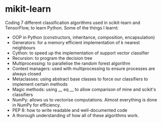 # mikit-learn
Coding 7 different classification algorithms used in scikit-learn and TensorFlow, to learn Python. Some of the things I learnt:
* OOP in Python (constructors, inheritance, composition, encapsulation)
* Generators: for a memory efficient implementation of k nearest neighbours
* Cython: to speed up the implementation of support vector classifier
* Recursion: to program the decision tree
* Multiprocessing: to parallelise the random forest algorithm
* Context managers: used with multiprocessing to ensure processes are always closed 
* Metaclasses: using abstract base classes to force our classifiers to implement certain methods
* Magic methods: using __ eq __ to allow comparison of mine and scikit's classifiers
* NumPy: allows us to vectorise computations. Almost everything is done in NumPy for efficiency.
* PEP 8: how to write readable and well-documented code
* A thorough understanding of how all of these algorithms work.
